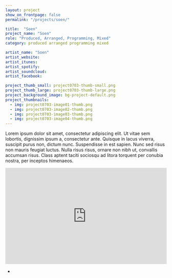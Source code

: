 ```yaml
---
layout: project
show_on_frontpage: false
permalink: "/projects/soen/"

title:  "Soen"
project_name: "Soen"
role: "Produced, Arranged, Programming, Mixed"
category: produced arranged programming mixed

artist_name: "Soen"
artist_website:
artist_itunes:
artist_spotify:
artist_soundcloud:
artist_facebook:

project_thumb_small: project0703-thumb-small.png
project_thumb_large: project0703-thumb-large.png
project_background_image: bg-project-default.png
project_thumbnails:
  - img: project0703-image01-thumb.png
  - img: project0703-image02-thumb.png
  - img: project0703-image03-thumb.png
  - img: project0703-image04-thumb.png
---
```


Lorem ipsum dolor sit amet, consectetur adipiscing elit. Ut vitae sem lobortis, dignissim ipsum a, consectetur ante. Quisque in lacus viverra, suscipit purus non, dictum nunc. Suspendisse in est sapien. Nunc sed risus non mauris feugiat luctus. Nulla risus risus, ornare non nibh ut, convallis accumsan risus. Class aptent taciti sociosqu ad litora torquent per conubia nostra, per inceptos himenaeos.

<iframe width="100%" height="300" scrolling="no" frameborder="no" src="https://w.soundcloud.com/player/?url=https%3A//api.soundcloud.com/tracks/131290452%3Fsecret_token%3Ds-zbOJ9&amp;color=%23e8280b&amp;auto_play=false&amp;hide_related=true&amp;show_comments=false&amp;show_user=true&amp;show_reposts=false&amp;show_teaser=false&amp;visual=true"></iframe>

-